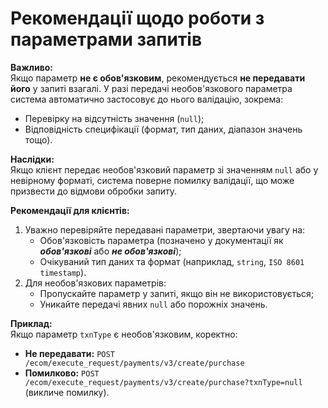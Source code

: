 # Рекомендації щодо роботи з параметрами запитів

**Важливо:**\
Якщо параметр **не є обов'язковим**, рекомендується **не передавати його** у запиті взагалі. У разі передачі необов'язкового параметра система автоматично застосовує до нього валідацію, зокрема:

* Перевірку на відсутність значення (`null`);
* Відповідність специфікації (формат, тип даних, діапазон значень тощо).

**Наслідки:**\
Якщо клієнт передає необов'язковий параметр зі значенням `null` або у невірному форматі, система поверне помилку валідації, що може призвести до відмови обробки запиту.

**Рекомендації для клієнтів:**

1. Уважно перевіряйте передавані параметри, звертаючи увагу на:
   * Обов'язковість параметра (позначено у документації як _**обов'язкові**_ або _**не обов'язкові**_);
   * Очікуваний тип даних та формат (наприклад, `string`, `ISO 8601 timestamp`).
2. Для необов'язкових параметрів:
   * Пропускайте параметр у запиті, якщо він не використовується;
   * Уникайте передачі явних `null` або порожніх значень.

**Приклад:**\
Якщо параметр `txnType` є необов'язковим, коректно:

* **Не передавати:** `POST /ecom/execute_request/payments/v3/create/purchase`
* **Помилково:** `POST /ecom/execute_request/payments/v3/create/purchase?txnType=null` (викличе помилку).

